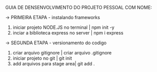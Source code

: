 GUIA DE DENSENVOLVIMENTO DO PROJETO PESSOAL COM NOME: 

-> PRIMEIRA ETAPA - instalando frameworks
1. iniciar projeto NODE.JS no terminal |  npm init -y
2. inciar a biblioteca express no server | npm i express

-> SEGUNDA ETAPA - versionamento do codigo
1. criar arquivo gitignore | criar arquivo .gitignore
2. iniciar projeto no git | git init
3. add arquivos para stage area| git add .